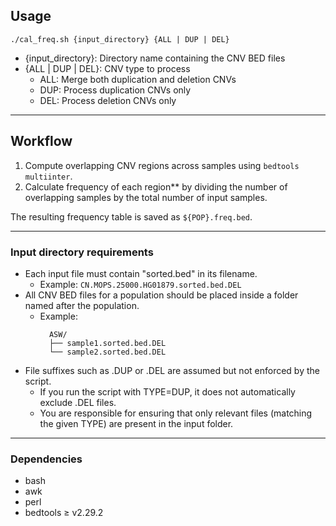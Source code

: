 ## Usage
`./cal_freq.sh {input_directory} {ALL | DUP | DEL}`

- {input_directory}: Directory name containing the CNV BED files
- {ALL | DUP | DEL}: CNV type to process
    - ALL: Merge both duplication and deletion CNVs
    - DUP: Process duplication CNVs only
    - DEL: Process deletion CNVs only

---

## Workflow

1. Compute overlapping CNV regions across samples using `bedtools multiinter`.
2. Calculate frequency of each region** by dividing the number of overlapping samples by the total number of input samples.

The resulting frequency table is saved as `${POP}.freq.bed`.

---

### Input directory requirements
- Each input file must contain "sorted.bed" in its filename.
    - Example: `CN.MOPS.25000.HG01879.sorted.bed.DEL`
- All CNV BED files for a population should be placed inside a folder named after the population.
    - Example:
      ```text
        ASW/
        ├── sample1.sorted.bed.DEL
        └── sample2.sorted.bed.DEL
  
      ```
- File suffixes such as .DUP or .DEL are assumed but not enforced by the script.
    - If you run the script with TYPE=DUP, it does not automatically exclude .DEL files.
    - You are responsible for ensuring that only relevant files (matching the given TYPE) are present in the input folder.

---

### Dependencies  
- bash
- awk
- perl
- bedtools ≥ v2.29.2

